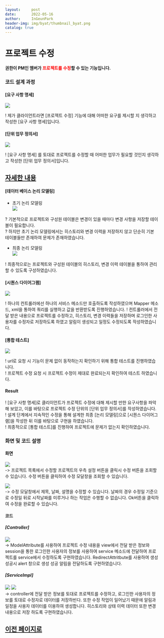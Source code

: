 ```yaml
---
layout:     post
date:       2022-05-16
author:     InGeunPark
header-img: img/byat/thumbnail_byat.png
catalog: true
---
```


# 프로젝트 수정

<p style="font-weight:bold">권한이 PM인 멤버가 <font style="color: red;">프로젝트를 수정</font>할 수 있는 기능입니다. </p>

### 코드 설계 과정

#### [요구 사항 명세]
<img src="../../../../img/byat/projectModify/project-modify_1.PNG"> <br>

! 제가 클라이언트라면 [프로젝트 수정] 기능에 대해 어떠한 요구를 제시할 지 생각하고 작성한 [요구 사항 명세]입니다.

#### [단위 업무 정의서] 

<img src="../../../../img/byat/projectModify/project-modify_2.PNG"> <br>

! [요구 사항 명세] 를 토대로 프로젝트를 수정할 때 어떠한 업무가 필요할 것인지 생각하고 작성한 [단위 업무 정의서]입니다.

## [자세한 내용](https://www.notion.so/64f066b6ee4948f0926f0790b553dcad)

#### [데이터 베이스 논리 모델링]
- 초기 논리 모델링 <br>
<img src="../../../../img/byat/selectProjectList/project-list_3.png"> <br>

? 기본적으로 프로젝트와 구성원 테이블은 변경이 있을 때마다 변경 사항을 저장할 테이블이 필요합니다. <br>
? 하지만 초기 논리 모델링에서는 히스토리와 변경 이력을 저장하지 않고 단순히 기본 테이블들만 존재하여 문제가 존재하였습니다.

- 최종 논리 모델링 <br>
<img src="../../../../img/byat/selectProjectList/project-list_4.PNG"> <br>

! 최종적으로는 프로젝트와 구성원 테이블의 히스토리, 변경 이력 테이블을 통하여 관리할 수 있도록 구성하였습니다.

#### [시퀀스 다이어그램]

<img src="../../../../img/byat/projectModify/project-modify_3.PNG"> <br>

! 하나의 컨트롤러에선 하나의 서비스 메소드만 호출하도록 작성하였으며 Mapper 메소드, xml을 통하여 쿼리를 실행하고 값을 반환받도록 진행하였습니다.
! 컨트롤러에서 전달 받은 내용으로 프로젝트를 수정하고, 히스토리, 변경 이력들을 저장하며 로그인한 사용자를 수정자로 저장하도록 하였고 알림이 생성되고 일정도 수정되도록 작성하였습니다.

#### [통합 테스트]

<img src="../../../../img/byat/projectModify/project-modify_4.PNG"> <br>

! url로 요청 시 기능이 문제 없이 동작하는지 확인하기 위해 통합 테스트를 진행하였습니다. <br>
! 프로젝트 수정 요청 시 프로젝트 수정이 제대로 완료되는지 확인하여 테스트 하였습니다.

#### Result
! [요구 사항 명세]로 클리이언트가 프로젝트 수정에 대해 제시할 만한 요구사항을 파악해 보았고, 이를 바탕으로 프로젝트 수정 단위의 [단위 업무 정의서]를 작성하였습니다.  <br>
! 설계 단계에서 지속적인 수정을 통해 설계한 최종 [논리 모델링]으로  [시퀀스 다이어그램]을 작성한 뒤 이를 바탕으로 구현을 하였습니다. <br>
! 최종적으로 [통합 테스트]를 진행하여 프로젝트에 문제가 없는지 확인하였습니다.

### 화면 및 코드 설명

#### 화면
<img src="../../../../img/byat/projectModify/project-modify_5.PNG"> <br>
-> 프로젝트 목록에서 수정할 프로젝트의 우측 설정 버튼을 클릭시 수정 버튼을 조회할 수 있습니다. 수정 버튼을 클릭하여 수정 모달창을 조회할 수 있습니다. <br>

<img src="../../../../img/byat/projectModify/project-modify_6.PNG"> <br>
-> 수정 모달창에서 제목, 날짜, 설명을 수정할 수 있습니다. 날짜의 경우 수정일 기준으로 수정일 뒤로 시작날짜를 미루거나 하는 작업은 수행할 수 없습니다. Ok버튼을 클릭하여 수정을 완료할 수 있습니다.

#### 코드

##### [Controller]
<img src="../../../../img/byat/projectModify/project-modify_7.PNG"> <br>
-> ModelAttribute를 사용하여 프로젝트 수정 내용을 view에서 전달 받은 정보와 session을 통한 로그인한 사용자의 정보를 사용하여 service 메소드에 전달하여 프로젝트를 service에서 수정하도록 구현하였습니다. RedirectAttritbute를 사용하여 생성 성공시 alert 창으로 생성 성공 알림을 전달하도록 구현하였습니다.

##### [ServiceImpl]
<img src="../../../../img/byat/projectRegist/project-regist_8.PNG">
<img src="../../../../img/byat/projectRegist/project-regist_9.PNG"><br>
-> controller에 전달 받은 정보를 토대로 프로젝트를 수정하고, 로그인한 사용자의 정보를 토대로 수정자로 데이터를 저장하빈다. 또한 수정 작업이 일어났기 때문에 알림과 일정을 사용자 데이터를 이용하여 생성합니다. 히스토리와 상태 이력 데이터 또한 변경 내용으로 저장 하도록 구현하였습니다.

## [이전 페이지로](https://ingeunpark.github.io/2022/05/16/byat/#list)



